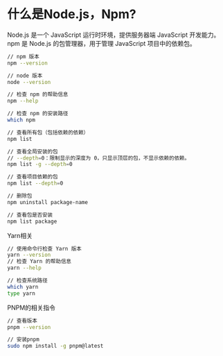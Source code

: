 # 什么是Node.js，Npm?
Node.js 是一个 JavaScript 运行时环境，提供服务器端 JavaScript 开发能力。
npm 是 Node.js 的包管理器，用于管理 JavaScript 项目中的依赖包。

```bash
// npm 版本
npm --version

// node 版本
node --version

// 检查 npm 的帮助信息
npm --help

// 检查 npm 的安装路径
which npm

// 查看所有包（包括依赖的依赖）
npm list

// 查看全局安装的包
// --depth=0：限制显示的深度为 0，只显示顶层的包，不显示依赖的依赖。
npm list -g --depth=0

// 查看项目依赖的包
npm list --depth=0

// 删除包
npm uninstall package-name

// 查看包是否安装
npm list package
```

Yarn相关
```bash
// 使用命令行检查 Yarn 版本
yarn --version 
// 检查 Yarn 的帮助信息
yarn --help

// 检查系统路径
which yarn
type yarn

```
PNPM的相关指令
```bash
// 查看版本
pnpm --version

// 安装pnpm
sudo npm install -g pnpm@latest
```
